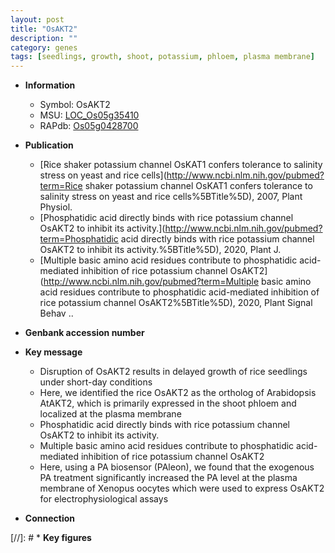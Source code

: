 ```yaml
---
layout: post
title: "OsAKT2"
description: ""
category: genes
tags: [seedlings, growth, shoot, potassium, phloem, plasma membrane]
---
```


* **Information**  
    + Symbol: OsAKT2  
    + MSU: [LOC_Os05g35410](http://rice.plantbiology.msu.edu/cgi-bin/ORF_infopage.cgi?orf=LOC_Os05g35410)  
    + RAPdb: [Os05g0428700](http://rapdb.dna.affrc.go.jp/viewer/gbrowse_details/irgsp1?name=Os05g0428700)  

* **Publication**  
    + [Rice shaker potassium channel OsKAT1 confers tolerance to salinity stress on yeast and rice cells](http://www.ncbi.nlm.nih.gov/pubmed?term=Rice shaker potassium channel OsKAT1 confers tolerance to salinity stress on yeast and rice cells%5BTitle%5D), 2007, Plant Physiol.
    + [Phosphatidic acid directly binds with rice potassium channel OsAKT2 to inhibit its activity.](http://www.ncbi.nlm.nih.gov/pubmed?term=Phosphatidic acid directly binds with rice potassium channel OsAKT2 to inhibit its activity.%5BTitle%5D), 2020, Plant J.
    + [Multiple basic amino acid residues contribute to phosphatidic acid-mediated inhibition of rice potassium channel OsAKT2](http://www.ncbi.nlm.nih.gov/pubmed?term=Multiple basic amino acid residues contribute to phosphatidic acid-mediated inhibition of rice potassium channel OsAKT2%5BTitle%5D), 2020, Plant Signal Behav ..

* **Genbank accession number**  

* **Key message**  
    + Disruption of OsAKT2 results in delayed growth of rice seedlings under short-day conditions
    + Here, we identified the rice OsAKT2 as the ortholog of Arabidopsis AtAKT2, which is primarily expressed in the shoot phloem and localized at the plasma membrane
    + Phosphatidic acid directly binds with rice potassium channel OsAKT2 to inhibit its activity.
    + Multiple basic amino acid residues contribute to phosphatidic acid-mediated inhibition of rice potassium channel OsAKT2
    + Here, using a PA biosensor (PAleon), we found that the exogenous PA treatment significantly increased the PA level at the plasma membrane of Xenopus oocytes which were used to express OsAKT2 for electrophysiological assays

* **Connection**  

[//]: # * **Key figures**  


